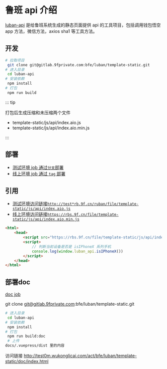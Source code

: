 #  鲁班 api 介绍

[luban-api](http://test0m.wukonglicai.com/act/bfe/luban/template-static/doc/) 是给鲁班系统生成的静态页面提供 api 的工具项目，包括调用钱包悟空 app 方法，微信方法，axios sha1 等工具方法。


## 开发
```sh
# 拉取项目
 git clone git@gitlab.9fprivate.com:bfe/luban/template-static.git
# 进入目录
 cd luban-api
# 安装依赖
 npm install 
# 打包
 npm run build
```

::: tip 

打包后生成压缩和未压缩两个文件
- template-static/js/api/index.aio.js
- template-static/js/api/index.aio.min.js
  
:::



## 部署

- [测试环境 job 通过`分支`部署](http://47.94.191.56:28080/jenkins/view/qbcs-test-4/job/luban-template-static-4/build?delay=0sec)
- [线上环境 job 通过 `tag` 部署](https://jenkins.9fprivate.com/job/Front-End/job/luban/job/Front-luban-static/)

## 引用

- [测试环境访问链接`http://test*rb.9f.cn/ruban/file/template-static/js/api/index.aio.js`](http://test*rb.9f.cn/ruban/file/template-static/js/api/index.aio.js)
- [线上环境访问链接`https://rbs.9f.cn/file/template-static/js/api/index.aio.min.js`](https://rbs.9f.cn/file/template-static/js/api/index.aio.min.js)

```html
<html>
    <head>
        <script src="https://rbs.9f.cn/file/template-static/js/api/index.aio.min.js"></script>
        <script>
            // 判断当前设备是否是 isIPhoneX 系列手机
            console.log(window.luban_api.isIPhoneX())
        </script>   
    </head>    
</html>    
```

## 部署doc
[doc job](http://47.94.191.56:28080/jenkins/job/luban-api-doc/8/console)

 git clone git@gitlab.9fprivate.com:bfe/luban/template-static.git

```sh
# 进入目录
 cd luban-api
# 安装依赖
 npm install 
# 打包
 npm run build:doc
 # 上传
docs/.vuepress/dist 里的内容
```

访问链接
 http://test0m.wukonglicai.com/act/bfe/luban/template-static/doc/index.html
